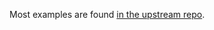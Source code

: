 Most examples are found [in the upstream repo](https://github.com/eternnoir/pyTelegramBotAPI/tree/master/examples/asynchronous_telebot).
